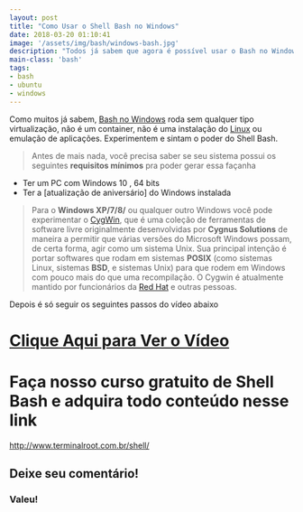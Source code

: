 ```yaml
---
layout: post
title: "Como Usar o Shell Bash no Windows"
date: 2018-03-20 01:10:41
image: '/assets/img/bash/windows-bash.jpg'
description: "Todos já sabem que agora é possível usar o Bash no Windows nativamente, então vamos dar algumas dicas."
main-class: 'bash'
tags:
- bash
- ubuntu
- windows
---
```


Como muitos já sabem, [Bash no Windows](https://www.microsoft.com/en-us/store/p/ubuntu/9nblggh4msv6) roda sem qualquer tipo virtualização, não é um container, não é uma instalação do [Linux](http://terminalroot.com.br/tags#linux) ou emulação de aplicações. Experimentem e sintam o poder do Shell Bash.

> Antes de mais nada, você precisa saber se seu sistema possui os seguintes __requisitos mínimos__ pra poder gerar essa façanha

- Ter um PC com Windows 10 , 64 bits
- Ter a [atualização de aniversário] do Windows instalada

> Para o __Windows XP/7/8/__ ou qualquer outro Windows você pode experimentar o [CygWin](https://www.cygwin.com/), que é uma coleção de ferramentas de software livre originalmente desenvolvidas por __Cygnus Solutions__ de maneira a permitir que várias versões do Microsoft Windows possam, de certa forma, agir como um sistema Unix. Sua principal intenção é portar softwares que rodam em sistemas __POSIX__ (como sistemas Linux, sistemas __BSD__, e sistemas Unix) para que rodem em Windows com pouco mais do que uma recompilação. O Cygwin é atualmente mantido por funcionários da [Red Hat](https://www.redhat.com/) e outras pessoas.

Depois é só seguir os seguintes passos do vídeo abaixo


# [Clique Aqui para Ver o Vídeo](https://www.youtube.com/watch?v=Mxt42P62HjY)


# Faça nosso curso gratuito de Shell Bash e adquira todo conteúdo nesse link
<http://www.terminalroot.com.br/shell/>

## Deixe seu comentário!

### Valeu!
